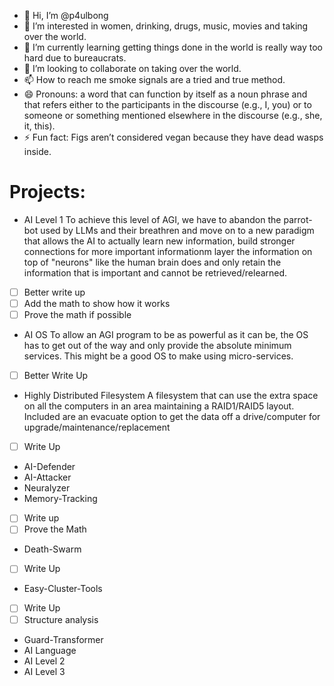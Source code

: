 - 👋 Hi, I’m @p4ulbong
- 👀 I’m interested in women, drinking, drugs, music, movies and taking over the world.
- 🌱 I’m currently learning getting things done in the world is really way too hard due to bureaucrats.
- 💞️ I’m looking to collaborate on taking over the world.
- 📫 How to reach me smoke signals are a tried and true method.
- 😄 Pronouns: a word that can function by itself as a noun phrase and that refers either to the participants in the discourse (e.g., I, you) or to someone or something mentioned elsewhere in the discourse (e.g., she, it, this).
- ⚡ Fun fact: Figs aren’t considered vegan because they have dead wasps inside.

<!---
p4ulbong/p4ulbong is a ✨ special ✨ repository because its `README.md` (this file) appears on your GitHub profile.
You can click the Preview link to take a look at your changes.
--->

# Projects:

- AI Level 1
To achieve this level of AGI, we have to abandon the parrot-bot used by LLMs and their breathren and move on to a new paradigm that allows the AI to actually learn new information, build stronger connections for more important informationm layer the information on top of "neurons" like the human brain does and only retain the information that is important and cannot be retrieved/relearned.
- [ ] Better write up
- [ ] Add the math to show how it works
- [ ] Prove the math if possible

- AI OS
To allow an AGI program to be as powerful as it can be, the OS has to get out of the way and only provide the absolute minimum services.  This might be a good OS to make using micro-services.
- [ ] Better Write Up

- Highly Distributed Filesystem
A filesystem that can use the extra space on all the computers in an area maintaining a RAID1/RAID5 layout.  Included are an evacuate option to get the data off a drive/computer for upgrade/maintenance/replacement
- [ ] Write Up

- AI-Defender
- AI-Attacker
- Neuralyzer
- Memory-Tracking
- [ ] Write up
- [ ] Prove the Math
- Death-Swarm
- [ ] Write Up
- Easy-Cluster-Tools
- [ ] Write Up
- [ ] Structure analysis
- Guard-Transformer
- AI Language
- AI Level 2
- AI Level 3
